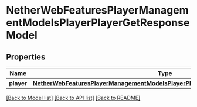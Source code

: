 # NetherWebFeaturesPlayerManagementModelsPlayerPlayerGetResponseModel

## Properties
Name | Type | Description | Notes
------------ | ------------- | ------------- | -------------
**player** | [**NetherWebFeaturesPlayerManagementModelsPlayerPlayerGetResponseModelPlayerEntry***](NetherWebFeaturesPlayerManagementModelsPlayerPlayerGetResponseModelPlayerEntry.md) |  | [optional] 

[[Back to Model list]](../README.md#documentation-for-models) [[Back to API list]](../README.md#documentation-for-api-endpoints) [[Back to README]](../README.md)


